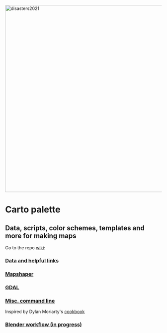<img width="600" alt="disasters2021" src="https://user-images.githubusercontent.com/39925238/164266920-45449ce3-1fe3-468a-9245-6fad85506dbe.png">

# Carto palette
## Data, scripts, color schemes, templates and more for making maps

Go to the repo [wiki](https://github.com/zachlevitt/palette/wiki):

### [Data and helpful links](https://github.com/zachlevitt/palette/wiki/Data-and-helpful-links)

### [Mapshaper](https://github.com/zachlevitt/palette/wiki/Mapshaper)

### [GDAL](https://github.com/zachlevitt/palette/wiki/GDAL-Reference)

### [Misc. command line](https://github.com/zachlevitt/palette/wiki/Miscellaneous-map-stuff-on-the-command-line)

Inspired by Dylan Moriarty's [cookbook](https://github.com/DylanMoriarty/cookbook)

### [Blender workflow (in progress)](https://github.com/zachlevitt/palette/wiki/Hillshade-with-projectionwizard,-GDAL,-QGIS-and-Blender)
